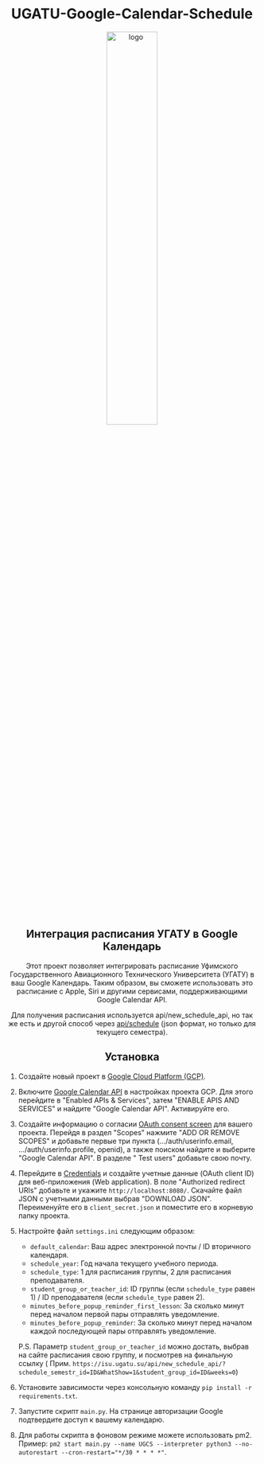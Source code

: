 <div align="center">

# UGATU-Google-Calendar-Schedule

<img src="https://media.discordapp.net/attachments/959412635814756402/1157606686173958256/IMG_4167.png?ex=651938bd&is=6517e73d&hm=b8cf69a6ff9d5a0d49157d4ee3917ce69f196eabcfdc0bfb393af5e216510783&=" alt="logo" width="45%" />
<br> <br>

## Интеграция расписания УГАТУ в Google Календарь

Этот проект позволяет интегрировать расписание Уфимского Государственного Авиационного Технического Университета (УГАТУ) в ваш Google Календарь. Таким образом, вы сможете
использовать это расписание с Apple, Siri и другими сервисами, поддерживающими Google Calendar API.

Для получения расписания используется api/new_schedule_api, но так же есть и другой способ через [api/schedule](https://gist.github.com/GuFFy12/c31f01713d14d722ca6197c0a5e11637) (json формат, но только для текущего семестра).

## Установка

</div>

1. Создайте новый проект в [Google Cloud Platform (GCP)](https://console.cloud.google.com/projectcreate).

2. Включите [Google Calendar API](https://console.cloud.google.com/apis/library/calendar-json.googleapis.com) в настройках проекта GCP. Для этого перейдите в "Enabled APIs &
   Services", затем "ENABLE APIS AND SERVICES" и найдите "Google Calendar API". Активируйте его.

3. Создайте информацию о согласии [OAuth consent screen](https://console.cloud.google.com/apis/credentials/consent) для вашего проекта. Перейдя в раздел "Scopes" нажмите "ADD OR
   REMOVE SCOPES" и добавьте первые три пункта (.../auth/userinfo.email, .../auth/userinfo.profile, openid), а также поиском найдите и выберите "Google Calendar API". В разделе "
   Test users" добавьте свою почту.

4. Перейдите в [Credentials](https://console.cloud.google.com/apis/credentials/oauthclient) и создайте учетные данные (OAuth client ID) для веб-приложения (Web application). В
   поле "Authorized redirect URIs" добавьте и укажите `http://localhost:8080/`. Скачайте файл JSON с учетными данными выбрав "DOWNLOAD JSON". Переименуйте его
   в `client_secret.json` и поместите его в корневую папку проекта.

5. Настройте файл `settings.ini` следующим образом:
    - `default_calendar`: Ваш адрес электронной почты / ID вторичного календаря.
    - `schedule_year`: Год начала текущего учебного периода.
    - `schedule_type`: 1 для расписания группы, 2 для расписания преподавателя.
    - `student_group_or_teacher_id`: ID группы (если `schedule_type` равен 1) / ID преподавателя (если `schedule_type` равен 2).
    - `minutes_before_popup_reminder_first_lesson`: За сколько минут перед началом первой пары отправлять уведомление.
    - `minutes_before_popup_reminder`: За сколько минут перед началом каждой последующей пары отправлять уведомление.

   P.S. Параметр `student_group_or_teacher_id` можно достать, выбрав на сайте расписания свою группу, и посмотрев на финальную ссылку (
   Прим. `https://isu.ugatu.su/api/new_schedule_api/?schedule_semestr_id=ID&WhatShow=1&student_group_id=ID&weeks=0`)

6. Установите зависимости через консольную команду `pip install -r requirements.txt`.

7. Запустите скрипт `main.py`. На странице авторизации Google подтвердите доступ к вашему календарю.

8. Для работы скрипта в фоновом режиме можете использовать pm2. Пример: `pm2 start main.py --name UGCS --interpreter python3 --no-autorestart --cron-restart="*/30 * * * *"`.
